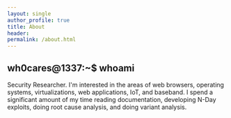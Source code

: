```yaml
---
layout: single
author_profile: true
title: About
header:
permalink: /about.html
---
```


## wh0cares@1337:~$ whoami

Security Researcher. I'm interested in the areas of web browsers, operating systems, virtualizations, web applications, IoT, and baseband. I spend a significant amount of my time reading documentation, developing N-Day exploits, doing root cause analysis, and doing variant analysis.